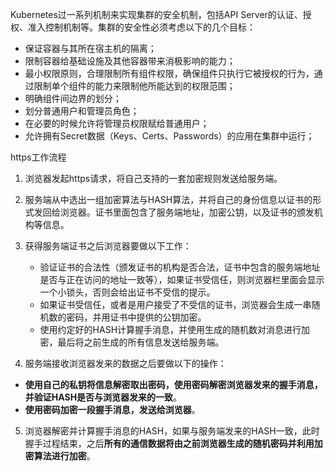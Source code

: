 Kubernetes过一系列机制来实现集群的安全机制，包括API Server的认证、授权、准入控制机制等。集群的安全性必须考虑以下的几个目标：

- 保证容器与其所在宿主机的隔离；
- 限制容器给基础设施及其他容器带来消极影响的能力；
- 最小权限原则，合理限制所有组件权限，确保组件只执行它被授权的行为，通过限制单个组件的能力来限制他所能达到的权限范围；
- 明确组件间边界的划分；
- 划分普通用户和管理员角色；
- 在必要的时候允许将管理员权限赋给普通用户；
- 允许拥有Secret数据（Keys、Certs、Passwords）的应用在集群中运行；

 

 

 https工作流程

1. 浏览器发起https请求，将自己支持的一套加密规则发送给服务端。

2. 服务端从中选出一组加密算法与HASH算法，并将自己的身份信息以证书的形式发回给浏览器。证书里面包含了服务端地址，加密公钥，以及证书的颁发机构等信息。

3. 获得服务端证书之后浏览器要做以下工作：

    

   - 验证证书的合法性（颁发证书的机构是否合法，证书中包含的服务端地址是否与正在访问的地址一致等），如果证书受信任，则浏览器栏里面会显示一个小锁头，否则会给出证书不受信的提示。
   - 如果证书受信任，或者是用户接受了不受信的证书，浏览器会生成一串随机数的密码，并用证书中提供的公钥加密。
   - 使用约定好的HASH计算握手消息，并使用生成的随机数对消息进行加密，最后将之前生成的所有信息发送给服务端。

4.  服务端接收浏览器发来的数据之后要做以下的操作：

   - **使用自己的私钥将信息解密取出密码，使用密码解密浏览器发来的握手消息，并验证HASH是否与浏览器发来的一致**。
   - **使用密码加密一段握手消息，发送给浏览器**。

5. 浏览器解密并计算握手消息的HASH，如果与服务端发来的HASH一致，此时握手过程结束，之后**所有的通信数据将由之前浏览器生成的随机密码并利用加密算法进行加密**。

 

 

 

 

 

 

 